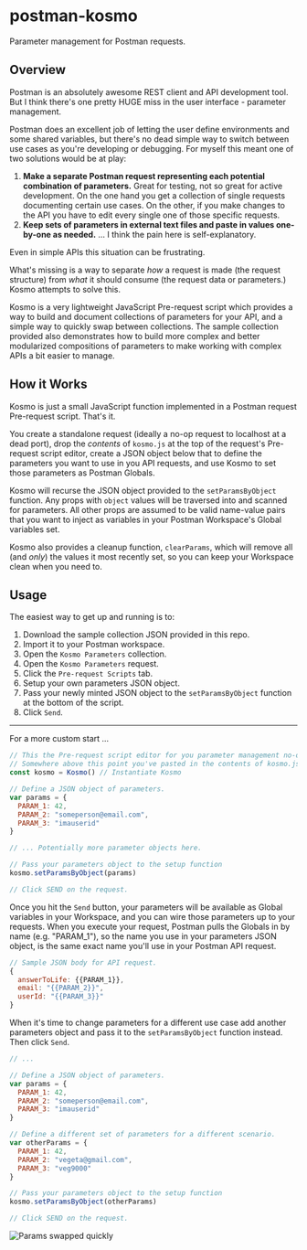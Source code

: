 # postman-kosmo
Parameter management for Postman requests.

## Overview
Postman is an absolutely awesome REST client and API development tool. But I think there's one pretty HUGE miss in the user interface - parameter management.

Postman does an excellent job of letting the user define environments and some shared variables, but there's no dead simple way to switch between use cases as you're developing or debugging. For myself this meant one of two solutions would be at play:

1. **Make a separate Postman request representing each potential combination of parameters.** Great for testing, not so great for active development. On the one hand you get a collection of single requests documenting certain use cases. On the other, if you make changes to the API you have to edit every single one of those specific requests.
2. **Keep sets of parameters in external text files and paste in values one-by-one as needed.** ... I think the pain here is self-explanatory.

Even in simple APIs this situation can be frustrating. 

What's missing is a way to separate *how* a request is made (the request structure) from *what* it should consume (the request data or parameters.) Kosmo attempts to solve this.

Kosmo is a very lightweight JavaScript Pre-request script which provides a way to build and document collections of parameters for your API, and a simple way to quickly swap between collections. The sample collection provided also demonstrates how to build more complex and better modularized compositions of parameters to make working with complex APIs a bit easier to manage.

## How it Works

Kosmo is just a small JavaScript function implemented in a Postman request Pre-request script. That's it.

You create a standalone request (ideally a no-op request to localhost at a dead port), drop the *contents* of `kosmo.js` at the top of the request's Pre-request script editor, create a JSON object below that to define the parameters you want to use in you API requests, and use Kosmo to set those parameters as Postman Globals.

Kosmo will recurse the JSON object provided to the `setParamsByObject` function. Any props with `object` values will be traversed into and scanned for parameters. All other props are assumed to be valid name-value pairs that you want to inject as variables in your Postman Workspace's Global variables set.

Kosmo also provides a cleanup function, `clearParams`, which will remove all (and *only*) the values it most recently set, so you can keep your Workspace clean when you need to.

## Usage

The easiest way to get up and running is to:

1. Download the sample collection JSON provided in this repo.
2. Import it to your Postman workspace.
3. Open the `Kosmo Parameters` collection.
4. Open the `Kosmo Parameters` request.
5. Click the `Pre-request Scripts` tab.
6. Setup your own parameters JSON object.
7. Pass your newly minted JSON object to the `setParamsByObject` function at the bottom of the script.
8. Click `Send`.

---

For a more custom start ...
```javascript
// This the Pre-request script editor for you parameter management no-op request.
// Somewhere above this point you've pasted in the contents of kosmo.js.
const kosmo = Kosmo() // Instantiate Kosmo

// Define a JSON object of parameters. 
var params = {
  PARAM_1: 42,
  PARAM_2: "someperson@email.com",
  PARAM_3: "imauserid"
}

// ... Potentially more parameter objects here.

// Pass your parameters object to the setup function
kosmo.setParamsByObject(params) 

// Click SEND on the request.
```

Once you hit the `Send` button, your parameters will be available as Global variables in your Workspace, and you can wire those parameters up to your requests. When you execute your request, Postman pulls the Globals in by name (e.g. "PARAM_1"), so the name you use in your parameters JSON object, is the same exact name you'll use in your Postman API request.

```javascript
// Sample JSON body for API request.
{
  answerToLife: {{PARAM_1}},
  email: "{{PARAM_2}}",
  userId: "{{PARAM_3}}"
}
```

When it's time to change parameters for a different use case add another parameters object and pass it to the `setParamsByObject` function instead. Then click `Send`.

```javascript
// ...

// Define a JSON object of parameters. 
var params = {
  PARAM_1: 42,
  PARAM_2: "someperson@email.com",
  PARAM_3: "imauserid"
}

// Define a different set of parameters for a different scenario.
var otherParams = {
  PARAM_1: 42,
  PARAM_2: "vegeta@gmail.com",
  PARAM_3: "veg9000"
}

// Pass your parameters object to the setup function
kosmo.setParamsByObject(otherParams) 

// Click SEND on the request.
```
![Params swapped quickly](https://raw.githubusercontent.com/wileymab/postman-kosmo/master/docs/images/kosmo-param-swap.gif)



<!-- 
![Params have been set](https://raw.githubusercontent.com/wileymab/postman-kosmo/master/docs/images/params-example.png)
![Params have been cleared](https://raw.githubusercontent.com/wileymab/postman-kosmo/master/docs/images/params-cleared-example.png)
-->
